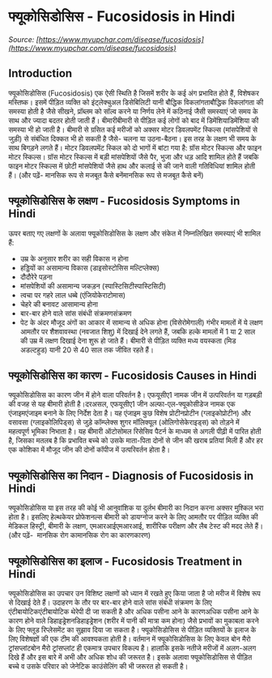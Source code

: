# फ्यूकोसिडोसिस - Fucosidosis in Hindi
_Source: [https://www.myupchar.com/disease/fucosidosis](https://www.myupchar.com/disease/fucosidosis)_

## Introduction
फ्यूकोसिडोसिस (Fucosidosis) एक ऐसी स्थिति है जिसमें शरीर के कई अंग प्रभावित होते हैं, विशेषकर मस्तिष्क। इसमें पीड़ित व्यक्ति को इंट्लेक्चुअल डिसेबिलिटी यानी बौद्धिक विकलांगताबौद्धिक विकलांगता की समस्या होती है जैसे सीखने, प्रॉब्लम को सॉल्व करने या निर्णय लेने में कठिनाई जैसी समस्याएं जो समय के साथ और ज्यादा बदतर होती जाती हैं। बीमारीबीमारी से पीड़ित कई लोगों को बाद में डिमेंशियाडिमेंशिया की समस्या भी हो जाती है। बीमारी से ग्रसित कई मरीजों को अक्सर मोटर डिवलपमेंट स्किल्स (मांसपेशियों से जुड़ी) से संबंधित दिक्कत भी हो सकती है जैसे- चलना या उठना-बैठना। इस तरह के लक्षण भी समय के साथ बिगड़ने लगते हैं।
मोटर डिवलपमेंट स्किल को दो भागों में बांटा गया है: ग्रॉस मोटर स्किल्स और फाइन मोटर स्किल्स। ग्रॉस मोटर स्किल्स में बड़ी मांसपेशियों जैसे पैर, भुजा और धड़ आदि शामिल होते हैं जबकि फाइन मोटर स्किल्स में छोटी मांसपेशियों जैसे हाथ और कलाई से की जाने वाली गतिविधियां शामिल होती हैं।
(और पढ़ें- मानसिक रूप से मजबूत कैसे बनेंमानसिक रूप से मजबूत कैसे बनें)

## फ्यूकोसिडोसिस के लक्षण - Fucosidosis Symptoms in Hindi
ऊपर बताए गए लक्षणों के अलावा फ्यूकोसिडोसिस के लक्षण और संकेत में निम्नलिखित समस्याएं भी शामिल हैं:
- उम्र के अनुसार शरीर का सही विकास न होना
- हड्डियों का असामान्य विकास (डाइसोस्टोसिस मल्टिप्लेक्स)
- दौदौरेरे पड़ना
- मांसपेशियों की असामान्य जकड़न (स्पास्टिसिटीस्पास्टिसिटी)
- त्वचा पर गहरे लाल धब्बे (एंजियोकेराटोमास)
- चेहरे की बनावट आसामान्य होना
- बार-बार होने वाले सांस संबंधी संक्रमणसंक्रमण
- पेट के अंदर मौजूद अंगों का आकार में सामान्य से अधिक होना (विसेरोमेगाली)
गंभीर मामलों में ये लक्षण आमतौर पर शैशवावस्था (नवजात शिशु) में दिखाई देने लगते हैं, जबकि हल्के मामलों में 1 या 2 साल की उम्र में लक्षण दिखाई देना शुरू हो जाते हैं। बीमारी से पीड़ित व्यक्ति मध्य वयस्कता (मिड अडल्टहुड) यानी 20 से 40 साल तक जीवित रहते हैं।

## फ्यूकोसिडोसिस का कारण - Fucosidosis Causes in Hindi
फ्यूकोसिडोसिस का कारण जीन में होने वाला परिवर्तन है। एफयूसीए1 नामक जीन में उत्परिवर्तन या गड़बड़ी की वजह से यह बीमारी होती है।दरअसल, एफयूसीए1 जीन अल्फा-एल-फ्यूकोसीडेज नामक एक एंजाइमएंजाइम बनाने के लिए निर्देश देता है। यह एंजाइम कुछ विशेष प्रोटीनप्रोटीन (ग्लाइकोप्रोटीन) और वसावसा (ग्लाइकोलिपिड्स) से जुड़े कॉम्प्लेक्स शुगर मॉलिक्यूल (ओलिगोसेकेराइड्स) को तोड़ने में महत्वपूर्ण भूमिका निभाता है।
यह बीमारी ऑटोसोमल रिसेसिव पैटर्न के माध्यम से अगली पीढ़ी में पारित होती है, जिसका मतलब है कि प्रभावित बच्चे को उसके माता-पिता दोनों से जीन की खराब प्रतियां मिली हैं और हर एक कोशिका में मौजूद जीन की दोनों कॉपीज में उत्परिवर्तन होता है।

## फ्यूकोसिडोसिस का निदान - Diagnosis of Fucosidosis in Hindi
फ्यूकोसिडोसिस या इस तरह की कोई भी आनुवांशिक या दुर्लभ बीमारी का निदान करना अक्सर मुश्किल भरा होता है। इसलिए हेल्थकेयर प्रोफेशनल्स बीमारी को डायग्नोज करने के लिए आमतौर पर पीड़ित व्यक्ति की मेडिकल हिस्ट्री, बीमारी के लक्षण, एमआरआईएमआरआई, शारीरिक परीक्षण और लैब टेस्ट की मदद लेते हैं।
(और पढ़ें-  मानसिक रोग कामानसिक रोग का कारणकारण)

## फ्यूकोसिडोसिस का इलाज - Fucosidosis Treatment in Hindi
फ्यूकोसिडोसिस का उपचार उन विशिष्ट लक्षणों को ध्यान में रखते हुए किया जाता है जो मरीज में विशेष रूप से दिखाई देते हैं। उदाहरण के तौर पर बार-बार होने वाले सांस संबंधी संक्रमण के लिए एंटीबायोटिकएंटीबायोटिक थेरेपी दी जा सकती है और अधिक पसीना आने के कारणअधिक पसीना आने के कारण होने वाले डिहाइड्रेशनडिहाइड्रेशन (शरीर में पानी की मात्रा कम होना) जैसे प्रभावों का मुकाबला करने के लिए फ्लूड रिप्लेसमेंट का सुझाव दिया जा सकता है। फ्यूकोसिडोसिस से पीड़ित व्यक्तियों के इलाज के लिए विशेषज्ञों की एक टीम की आवश्यकता होती है।
वर्तमान में फ्यूकोसिडोसिस के लिए केवल बोन मैरो ट्रांसप्लांटबोन मैरो ट्रांसप्लांट ही एकमात्र उपचार विकल्प है। हालांकि इसके नतीजे मरीजों में अलग-अलग दिखे हैं और इस बारे में अभी और अधिक शोध की जरूरत है। इसके अलावा फ्यूकोसिडोसिस से पीड़ित बच्चे व उसके परिवार को जेनेटिक काउंसेलिंग की भी जरूरत हो सकती है।


